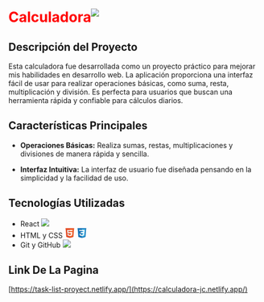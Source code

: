 # <span style="color:red;display:flex;">Calculadora<img src="https://cdn4.iconfinder.com/data/icons/logos-3/600/React.js_logo-512.png" style="width:45px;"></img></span>

## Descripción del Proyecto

Esta calculadora fue desarrollada como un proyecto práctico para mejorar mis habilidades en desarrollo web. La aplicación proporciona una interfaz fácil de usar para realizar operaciones básicas, como suma, resta, multiplicación y división. Es perfecta para usuarios que buscan una herramienta rápida y confiable para cálculos diarios.

## Características Principales

- **Operaciones Básicas:** Realiza sumas, restas, multiplicaciones y divisiones de manera rápida y sencilla.

- **Interfaz Intuitiva:** La interfaz de usuario fue diseñada pensando en la simplicidad y la facilidad de uso.

## Tecnologías Utilizadas

- React <img src="https://cdn4.iconfinder.com/data/icons/logos-3/600/React.js_logo-512.png" style="width:23px;">
- HTML y CSS <img src="https://github.com/devicons/devicon/blob/master/icons/html5/html5-original.svg" alt="" width="20px"> <img src="https://github.com/devicons/devicon/blob/master/icons/css3/css3-original.svg" alt="" width="20px">
- Git y GitHub <img src="https://git-scm.com/images/logos/downloads/Git-Icon-1788C.png" style="width:23px;">

## Link De La Pagina

[https://task-list-proyect.netlify.app/](https://calculadora-jc.netlify.app/)
